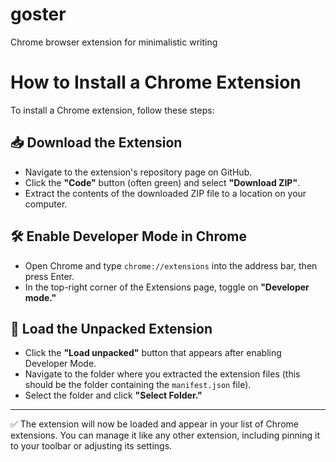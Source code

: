 # goster
Chrome browser extension for minimalistic writing 
# How to Install a Chrome Extension

To install a Chrome extension, follow these steps:

## 📥 Download the Extension

- Navigate to the extension's repository page on GitHub.
- Click the **"Code"** button (often green) and select **"Download ZIP"**.
- Extract the contents of the downloaded ZIP file to a location on your computer.

## 🛠️ Enable Developer Mode in Chrome

- Open Chrome and type `chrome://extensions` into the address bar, then press Enter.
- In the top-right corner of the Extensions page, toggle on **"Developer mode."**

## 📂 Load the Unpacked Extension

- Click the **"Load unpacked"** button that appears after enabling Developer Mode.
- Navigate to the folder where you extracted the extension files (this should be the folder containing the `manifest.json` file).
- Select the folder and click **"Select Folder."**

---

✅ The extension will now be loaded and appear in your list of Chrome extensions. You can manage it like any other extension, including pinning it to your toolbar or adjusting its settings.
